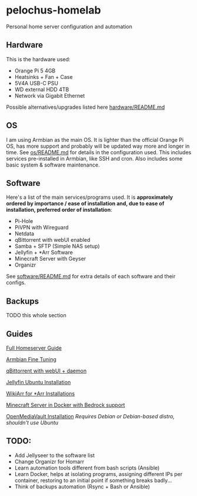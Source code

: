 # pelochus-homelab
Personal home server configuration and automation

## Hardware
This is the hardware used:
- Orange Pi 5 4GB
- Heatsinks + Fan + Case
- 5V4A USB-C PSU
- WD external HDD 4TB
- Network via Gigabit Ethernet

Possible alternatives/upgrades listed here [hardware/README.md](https://github.com/Pelochus/pelochus-homelab/edit/main/hardware/)

## OS
I am using Armbian as the main OS. It is lighter than the official Orange Pi OS, has more support and probably will be updated way more and longer in time. See [os/README.md](https://github.com/Pelochus/pelochus-homelab/edit/main/os/) for details in the configuration used. This includes services pre-installed in Armbian, like SSH and cron. Also includes some basic system & software maintenance.

## Software
Here's a list of the main services/programs used. It is **approximately ordered by importance / ease of installation and, due to ease of installation, preferred order of installation**:
- Pi-Hole
- PiVPN with Wireguard
- Netdata
- qBittorrent with webUI enabled
- Samba + SFTP (Simple NAS setup)
- Jellyfin + *Arr Software
- Minecraft Server with Geyser
- Organizr

See [software/README.md](https://github.com/Pelochus/pelochus-homelab/edit/main/software/) for extra details of each software and their configs.

## Backups
TODO this whole section

## Guides
[Full Homeserver Guide](https://github.com/zilexa/Homeserver)

[Armbian Fine Tuning](https://docs.armbian.com/User-Guide_Fine-Tuning/)

[qBittorrent with webUI + daemon](https://github.com/qbittorrent/qBittorrent/wiki/Running-qBittorrent-without-X-server-(WebUI-only,-systemd-service-set-up,-Ubuntu-15.04-or-newer))

[Jellyfin Ubuntu Installation](https://jellyfin.org/docs/general/installation/linux/#ubuntu-repository)

[WikiArr for *Arr Installations](https://wiki.servarr.com/)

[Minecraft Server in Docker with Bedrock support](https://jamesachambers.com/minecraft-java-bedrock-server-together-geyser-floodgate/)

[OpenMediaVault Installation](https://docs.openmediavault.org/en/latest/installation/on_debian.html)
*Requires Debian or Debian-based distro, shouldn't use Ubuntu*

## TODO:
- Add Jellyseer to the software list
- Change Organizr for Homarr
- Learn automation tools different from bash scripts (Ansible)
- Learn Docker, helps at isolating programs, assigning different IPs per container, restoring to an initial point if something breaks badly...  
- Think of backups automation (Rsync + Bash or Ansible)
